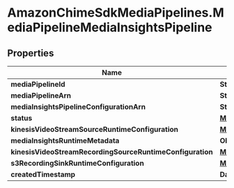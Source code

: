 # AmazonChimeSdkMediaPipelines.MediaPipelineMediaInsightsPipeline

## Properties

Name | Type | Description | Notes
------------ | ------------- | ------------- | -------------
**mediaPipelineId** | **String** |  | [optional] 
**mediaPipelineArn** | **String** |  | [optional] 
**mediaInsightsPipelineConfigurationArn** | **String** |  | [optional] 
**status** | [**MediaPipelineStatus**](MediaPipelineStatus.md) |  | [optional] 
**kinesisVideoStreamSourceRuntimeConfiguration** | [**MediaInsightsPipelineKinesisVideoStreamSourceRuntimeConfiguration**](MediaInsightsPipelineKinesisVideoStreamSourceRuntimeConfiguration.md) |  | [optional] 
**mediaInsightsRuntimeMetadata** | **Object** |  | [optional] 
**kinesisVideoStreamRecordingSourceRuntimeConfiguration** | [**MediaInsightsPipelineKinesisVideoStreamRecordingSourceRuntimeConfiguration**](MediaInsightsPipelineKinesisVideoStreamRecordingSourceRuntimeConfiguration.md) |  | [optional] 
**s3RecordingSinkRuntimeConfiguration** | [**MediaInsightsPipelineS3RecordingSinkRuntimeConfiguration**](MediaInsightsPipelineS3RecordingSinkRuntimeConfiguration.md) |  | [optional] 
**createdTimestamp** | **Date** |  | [optional] 


